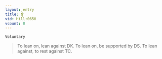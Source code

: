 ```yaml
---
layout: entry
title: སྙེ་
vid: Hill:0650
vcount: 0
---
```

`Voluntary` 
> To lean on, lean against DK\.
 To lean on, be supported by DS\.
 To lean against, to rest against TC\.


